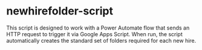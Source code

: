 # newhirefolder-script
This script is designed to work with a Power Automate flow that sends an HTTP request to trigger it via Google Apps Script. When run, the script automatically creates the standard set of folders required for each new hire.

